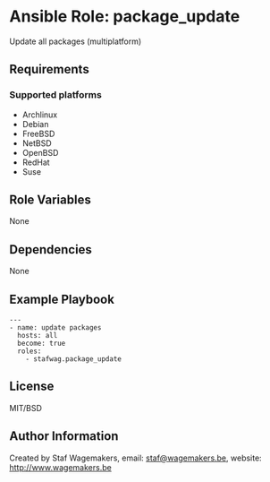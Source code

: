 # Ansible Role: package_update

Update all packages (multiplatform)

## Requirements

### Supported platforms

* Archlinux
* Debian
* FreeBSD
* NetBSD
* OpenBSD
* RedHat
* Suse

## Role Variables

None

## Dependencies

None

## Example Playbook

```
---
- name: update packages
  hosts: all
  become: true
  roles:
    - stafwag.package_update
```

## License

MIT/BSD

## Author Information

Created by Staf Wagemakers, email: staf@wagemakers.be, website: http://www.wagemakers.be
